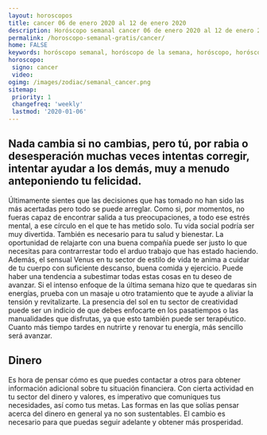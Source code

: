 ```yaml
---
layout: horoscopos
title: cancer 06 de enero 2020 al 12 de enero 2020 
description: Horóscopo semanal cancer 06 de enero 2020 al 12 de enero 2020. Nada cambia si no cambias, pero tú, por rabia o desesperación muchas veces intentas corregir, intentar ayudar a los demás, muy a menudo anteponiendo tu felicidad.
permalink: /horoscopo-semanal-gratis/cancer/
home: FALSE
keywords: horóscopo semanal, horóscopo de la semana, horóscopo, horóscopo gratis,horóscopos, horóscopo esperanza gracia, horoscopos cancer la semana, horóscopos gratis, Tarot, Astrologia, Zodíaco, cancer, horoscopo gratis, semanal
horoscopo:
 signo: cancer
 video:  
ogimg: /images/zodiac/semanal_cancer.png
sitemap:
 priority: 1
 changefreq: 'weekly'
 lastmod: '2020-01-06'
---
```




## Nada cambia si no cambias, pero tú, por rabia o desesperación muchas veces intentas corregir, intentar ayudar a los demás, muy a menudo anteponiendo tu felicidad.

Últimamente sientes que las decisiones que has tomado no han sido las más acertadas pero todo se puede arreglar. 
Como si, por momentos, no fueras capaz de encontrar salida a tus preocupaciones, a todo ese estrés mental, a ese círculo en el que te has metido solo.
Tu vida social podría ser muy divertida. También es necesario para tu salud y bienestar. La oportunidad de relajarte con una buena compañía puede ser justo lo que necesitas para contrarrestar todo el arduo trabajo que has estado haciendo. Además, el sensual Venus en tu sector de estilo de vida te anima a cuidar de tu cuerpo con suficiente descanso, buena comida y ejercicio. Puede haber una tendencia a subestimar todas estas cosas en tu deseo de avanzar. 
  Si el intenso enfoque de la última semana hizo que te quedaras sin energías, prueba con un masaje u otro tratamiento que te ayude a aliviar la tensión y revitalizarte. La presencia del sol en tu sector de creatividad puede ser un indicio de que debes enfocarte en los pasatiempos o las manualidades que disfrutas, ya que esto también puede ser terapéutico. Cuanto más tiempo tardes en nutrirte y renovar tu energía, más sencillo será avanzar.

## Dinero

Es hora de pensar cómo es que puedes contactar a otros para obtener información adicional sobre tu situación financiera. Con cierta actividad en tu sector del dinero y valores, es imperativo que comuniques tus necesidades, así como tus metas. Las formas en las que solías pensar acerca del dinero en general ya no son sustentables. El cambio es necesario para que puedas seguir adelante y obtener más prosperidad.